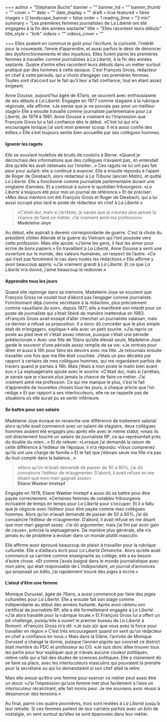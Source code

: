 +++
author = "Stéphanie Buchs"
banner = ""
banner_hd = ""
banner_thumb = ""
cover = ""
date = ""
date_display = ""
draft = true
featured = false
images = []
landscape_banner = false
order = 1
reading_time = "3 min"
summary = "Les premières femmes journalistes de La Liberté ont été engagées à la fin des années septante"
title = "Elles racontent leurs débuts"
title_style = "brik"
videos = ""
videos_cover = ""

+++
Elles avaient en commun le goût pour l’écriture, la curiosité, l’intérêt pour la nouveauté, l’envie d’apprendre, et aussi parfois le désir de dénoncer des dysfonctionnements et des injustices. Elles furent parmi les premières femmes à travailler comme journalistes à _La Liberté_, à la fin des années septante. Quatre d’entre elles racontent leurs débuts dans un métier surtout pratiqué par des hommes à cette époque. C’est François Gross, rédacteur en chef à cette période, qui a choisi d’engager ces premières femmes. Toutes sont d’accord sur le fait qu’il leur a fait confiance, tout en étant assez exigeant.

Anne Dousse, aujourd’hui âgée de 67ans, se souvient avec enthousiasme de ses débuts à _La Liberté_. Engagée en 1977 comme stagiaire à la rubrique régionale, elle affirme: «Je pense que je ne pouvais pas avoir un meilleur stage!» Elle a ensuite travaillé comme journaliste parlementaire pour _La Liberté_, de 1979 à 1981. Anne Dousse a vraiment eu l’impression que François Gross lui a fait confiance dès le début. «C’est lui qui m’a encouragée lorsque j’ai sorti mon premier scoop. Il m’a aussi confié des éditos.» Elle s’est toujours sentie bien accueillie par ses collègues hommes.

#### Ignorer les ragots

Elle se souvient toutefois de bruits de couloirs à Berne: «Quand je décrochais des informations que des collègues n’avaient pas, on entendait dire qu’elle les avait obtenues sur l’oreiller…» Ces ragots ne lui ont pas fait peur pour autant: elle a continué à avancer. Elle a ensuite répondu à l’appel de Roger de Diesbach, alors rédacteur à _La Tribune_ (ancien _Matin_), et quitté _La Liberté_. Elle a fonctionné comme journaliste parlementaire durant une vingtaine d’années. Et a continué à suivre le quotidien fribourgeois: «_La Liberté_ a toujours été pour moi un journal de référence.» Et de préciser: «Mes deux mentors ont été François Gross et Roger de Diesbach, qui a lui aussi occupé plus tard le poste de rédacteur en chef à _La Liberté_.»

> «C’était dur, mais si j’arrêtais, je savais que je n’aurais plus jamais la chance de faire ce métier. J’ai vraiment aimé ma profession»  
> **Madeleine Joye**

Au début, elle aspirait à devenir correspondante de guerre. C’est la chute du président chilien Allende et la guerre du Vietnam qui l’ont poussée vers cette profession. Mais elle ajoute: «J’aime les gens, il faut les aimer pour écrire de bons papiers.» En travaillant à _La Liberté_, Anne Dousse a senti une ouverture sur le monde, des valeurs humaines, un respect de l’autre. «Ce qui n’est pas forcément le cas dans toutes les rédactions.» Elle affirme y avoir beaucoup appris: «J’ai vraiment grandi à _La Liberté_. Et ce que _La Liberté_ m’a donné, j’aime beaucoup le redonner.»

#### Apprendre tous les jours

Quand elle replonge dans sa mémoire, Madeleine Joye se souvient que François Gross ne voulait tout d’abord pas l’engager comme journaliste. Fonctionnant déjà comme secrétaire à la rédaction, plus précisément comme «auxiliaire du soir», depuis 1977, elle a manifesté son intérêt pour un poste de journaliste qui s’était libéré de manière inattendue en 1983. «François Gross avait essayé d’aller chercher un journaliste valaisan, mais ce dernier a refusé sa proposition. Il a donc dû concéder que le plus simple était de m’engager», explique-t-elle avec un petit sourire. «J’ai repris ce poste au pied levé et c’était assez intense, puisque c’était une période préélectorale.» Avec une fille de 10ans qu’elle élevait seule, Madeleine Joye garde le souvenir d’une période assez remplie de sa vie: «Je rentrais pour dîner et aussi à 16h pour faire les devoirs avec ma fille. Je retournais ensuite travailler une fois que ma fille était couchée. J’étais un peu décalée par rapport à certains de mes collègues hommes, qui me regardaient parfois de travers quand je partais à 16h. Mais j’étais à mon poste le matin bien avant eux.» La septuagénaire ajoute avec le sourire: «C’était dur, mais si j’arrêtais, je savais que je n’aurais plus jamais la chance de faire ce métier. J’ai vraiment aimé ma profession. Ce qui me manque le plus, c’est le fait d’apprendre de nouvelles choses tous les jours, à chaque article que l’on rédige.» Et par rapport à ses interlocuteurs, elle ne se rappelle pas de situations où elle aurait pu se sentir inférieure.

#### Se battre pour son salaire

Madeleine Joye évoque en revanche une différence de traitement salarial: alors qu’elle avait commencé avec un salaire de stagiaire, deux collègues hommes avaient été engagés peu après elle avec le même statut, «mais ils ont directement touché un salaire de journaliste RP, ce qui représentait près du double du mien…» Et de relever: «Lorsque j’ai demandé la raison de cette différence à l’éditeur de l’époque, il m’a répondu: «Vous comprenez qu’ils ont une charge de famille.» Et le fait que j’élevais seule ma fille n’a pas du tout compté dans la balance…»

> «Alors qu’on m’avait demandé de passer de 50 à 60%, j’ai dû convaincre l’éditeur de m’augmenter. D’abord, il avait refusé en me disant que mon mari gagnait assez»  
> **Eliane Waeber Imstepf**

Engagée en 1978, Eliane Waeber Imstepf a aussi dû se battre pour être payée correctement. «Certaines femmes de notables fribourgeois écrivaient de temps en temps pour _La Liberté_ pour s’occuper. Et il a fallu que je négocie avec l’éditeur pour être payée comme mes collègues hommes. Alors qu’on m’avait demandé de passer de 50 à 60%, j’ai dû convaincre l’éditeur de m’augmenter. D’abord, il avait refusé en me disant que mon mari gagnait assez. J’ai dû argumenter, mais j’ai fini par avoir gain de cause», précise la septuagénaire. De manière plus générale, elle n’a jamais eu de problème à évoluer dans un monde plutôt masculin.

Elle affirme avoir éprouvé beaucoup de plaisir à travailler pour la rubrique culturelle. Elle a d’ailleurs écrit pour _La Liberté Dimanche_. Alors qu’elle avait commencé sa carrière comme enseignante au collège, elle a eu besoin d’autre chose. «Et comme j’avais baigné dans le monde journalistique avec mon père, qui était responsable de _L’Indépendant_, un journal d’annonces qui proposait un édito, j’ai rapidement trouvé des piges à écrire.»

#### L’atout d’être une femme

Monique Durussel, âgée de 76ans, a aussi commencé par faire des piges culturelles pour _La Liberté_. Elle a ensuite fait son stage comme indépendante au début des années huitante. Après avoir obtenu son certificat de journaliste RP, elle a été formellement engagée à _La Liberté_. «J’ai alors travaillé pour la rubrique locale.» Et François Gross lui a offert un joli challenge, puisqu’elle a ouvert le premier bureau de _La Liberté_ à Romont. «François Gross m’a dit: «Je suis sûr que vous avez la force pour travailler en région.» C’est très encourageant quand on sent qu’un rédacteur en chef a confiance en nous.» Mais dans la Glâne, l’arrivée de Monique Durussel a changé la donne, puisque l’ancien pigiste qui couvrait ce district était membre du PDC et professeur au CO. «Je suis donc allée trouver tous les partis pour leur expliquer que je n’avais aucune couleur politique», relève celle qui a fait des études de sciences politiques. Elle a clairement dû se faire sa place, avec les interlocuteurs masculins qui pouvaient la prendre pour la secrétaire ou qui lui demandaient si son chef allait la relire.

Mais elle avoue qu’être une femme pour exercer ce métier peut aussi être un atout: «J’ai l’impression qu’une femme met plus facilement à l’aise un interlocuteur récalcitrant, elle fait moins peur. Je me souviens avoir réussi à désamorcer des tensions.»

Au final, parmi ces quatre pionnières, trois sont restées à _La Liberté_ jusqu’à leur retraite. Si ces femmes parlent de leur carrière parfois avec un brin de nostalgie, on sent surtout qu’elles se sont épanouies dans leur métier.